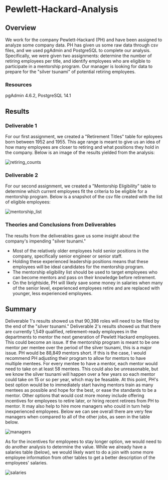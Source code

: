 # Pewlett-Hackard-Analysis

## Overview
We work for the company Pewlett-Hackard (PH) and have been assigned to analyze some company data. PH has given us some raw data through csv files, and we used pgAdmin and PostgreSQL to complete our analysis. Specifically, we were given two assignments: determine the number of retiring employees per title, and identify employees who are eligible to participate in a mentorship program. Our manager is looking for data to prepare for the "silver tsunami" of potential retiring employees.

### Resources
pgAdmin 4.6.2, PostgreSQL 14.1

## Results
### Deliverable 1
For our first assignment, we created a "Retirement Titles" table for eployees born between 1952 and 1955. This age range is meant to give us an idea of how many employees are closer to retiring and what positions they hold in the company. Below is an image of the results yielded from the analysis:

![retiring_counts](https://user-images.githubusercontent.com/91795475/143729638-9a793b47-d954-4ffa-b8df-72051f492341.png)

### Deliverable 2
For our second assignment, we created a "Mentorship Eligibility" table to determine which current employees fit the criteria to be eligible for a mentorship program. Below is a snapshot of the csv file created with the list of eligible employees:

![mentorship_list](https://user-images.githubusercontent.com/91795475/143729869-05979b1b-7acd-4a5c-b31a-a6b5d5a935d0.png)

### Theories and Conclusions from Deliverables
The results from the deliverables gave us some insight about the company's impending "silver tsunami."

- Most of the relatively older employees hold senior positions in the company, specifically senior engineer or senior staff.
- Holding these experienced leadership positions means that these employees will be ideal candidates for the mentorship program.
- The mentorship eligibility list should be used to target employees who can become mentors and pass on their knowledge before retirement.
- On the brightside, PH will likely save some money in salaries when many of the senior level, experienced employees retire and are replaced with younger, less experienced employees.

## Summary
Deliverable 1's results showed us that 90,398 roles will need to be filled by the end of the "silver tsunami." Deliverable 2's results showed us that there are currently 1,549 qualified, retirement-ready employees in the departments to mentor the next generation of Pewlett Hackard employees. This could become an issue. If the mentorship program is meant to be one mentor per mentee over the period of the silver tsunami, this is a major issue. PH would be 88,849 mentors short. If this is the case, I would recommend PH adjusting their program to allow for mentors to have multiple mentees. For every mentee to have a mentor, each mentor would need to take on at least 58 mentees. This could also be unreasonable, but we know the silver tsunami will happen over a few years so each mentor could take on 15 or so per year, which may be feasable. At this point, PH's best option would be to immediately start having mentors train as many mentees as possible and hope for the best, or ease the standards to be a mentor. Other options that would cost more money include offering incentives for employees to retire later, or hiring recent retirees from PH to mentor. It may also help to hire more managers who could in turn help inexperienced employees. Below we can see overall there are very few managers when compared to all of the other jobs, as seen in the table below.

![managers](https://user-images.githubusercontent.com/91795475/143730576-af102c61-663e-491c-800e-b3a43d78518b.png)

As for the incentives for employees to stay longer option, we would need to do another analysis to determine the value. While we already have a salaries table (below), we would likely want to do a join with some more employee information from other tables to get a better description of the employees' salaries.

![salaries](https://user-images.githubusercontent.com/91795475/143730980-9cea9480-dc11-468c-8233-899bfaaf8d4f.png)


